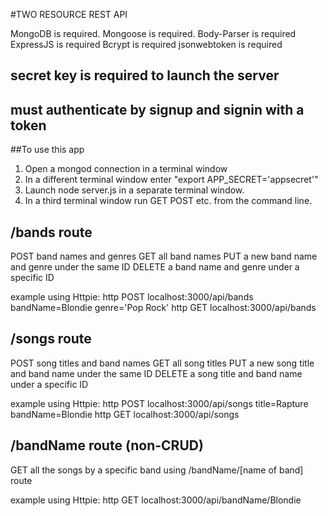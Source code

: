 #TWO RESOURCE REST API

MongoDB is required.
Mongoose is required.
Body-Parser is required
ExpressJS is required
Bcrypt is required
jsonwebtoken is required

## secret key is required to launch the server
## must authenticate by signup and signin with a token

##To use this app

1. Open a mongod connection in a terminal window
2. In a different terminal window enter "export APP_SECRET='appsecret'"
3. Launch node server.js in a separate terminal window.
4. In a third terminal window run GET POST etc. from the command line. 

## /bands route
POST band names and genres
GET all band names
PUT a new band name and genre under the same ID
DELETE a band name and genre under a specific ID

example using Httpie: http POST localhost:3000/api/bands bandName=Blondie genre='Pop Rock'
                      http GET localhost:3000/api/bands

## /songs route
POST song titles and band names
GET all song titles
PUT a new song title and band name under the same ID
DELETE a song title and band name under a specific ID

example using Httpie: http POST localhost:3000/api/songs title=Rapture bandName=Blondie
                      http GET localhost:3000/api/songs

## /bandName route (non-CRUD)
GET all the songs by a specific band using /bandName/[name of band] route

example using Httpie: http GET localhost:3000/api/bandName/Blondie
